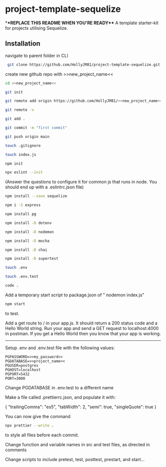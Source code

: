 # project-template-sequelize

\***\*REPLACE THIS README WHEN YOU'RE READY\*\*** A template starter-kit for
projects utilising Sequelize.

## Installation

navigate to parent folder in CLI

```bash
 git clone https://github.com/HollyJM81/project-template-sequelize.git >>new_project_name<<
```

create new github repo with >>new_project_name<<

```bash
cd >>new_project_name<<
```

```bash
git init
```

```bash
git remote add origin https://github.com/HollyJM81/>>new_project_name<<.git
```

```bash
git remote -v
```

```bash
git add .
```

```bash
git commit -m "first commit"
```

```bash
git push origin main
```

```bash
touch .gitignore
```

```bash
touch index.js
```

```bash
npm init
```

```bash
npx eslint --init
```

(Answer the questions to configure it for common js that runs in node. You
should end up with a .eslintrc.json file)

```bash
npm install --save sequelize
```

```bash
npm i -S express
```

```bash
npm install pg
```

```bash
npm install -D dotenv
```

```bash
npm install -D nodemon
```

```bash
npm install -D mocha
```

```bash
npm install -D chai
```

```bash
npm install -D supertest
```

```bash
touch .env
```

```bash
touch .env.test
```

```bash
code .
```

Add a temporary start script to package.json of " nodemon index.js"

```bash
npm start
```

to test.

Add a get route to / in your app.js. It should return a 200 status code and a
Hello World string. Run your app and send a GET request to localhost:4000 in
postman. If you get a Hello World then you know that your app is working.

---

Setup .env and .env.test file with the following values:

    PGPASSWORD=>>my_password<<
    PGDATABASE=>>project_name<<
    PGUSER=postgres
    PGHOST=localhost
    PGPORT=5432
    PORT=3000

Change PGDATABASE in .env.test to a different name

Make a file called .prettierrc.json, and populate it with:

{ "trailingComma": "es5", "tabWidth": 2, "semi": true, "singleQuote": true }

You can now give the command

```bash
npx prettier --write .
```

to style all files before each commit.

Change function and variable names in src and test files, as directed in
comments

Change scripts to include pretest, test, posttest, prestart, and start...
